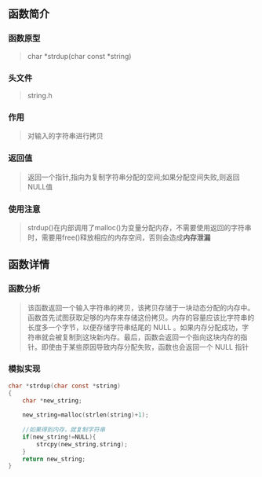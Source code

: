 ## 函数简介

### 函数原型

> char *strdup(char const *string)

### 头文件

> string.h

### 作用

> 对输入的字符串进行拷贝

### 返回值

> 返回一个指针,指向为复制字符串分配的空间;如果分配空间失败,则返回NULL值

### 使用注意

> strdup()在内部调用了malloc()为变量分配内存，不需要使用返回的字符串时，需要用free()释放相应的内存空间，否则会造成**内存泄漏**

## 函数详情

### 函数分析

> 该函数返回一个输入字符串的拷贝，该拷贝存储于一块动态分配的内存中。函数首先试图获取足够的内存来存储这份拷贝。内存的容量应该比字符串的长度多一个字节，以便存储字符串结尾的 NULL 。如果内存分配成功，字符串就会被复制到这块新内存。最后，函数会返回一个指向这块内存的指针。即使由于某些原因导致内存分配失败，函数也会返回一个 NULL 指针

### 模拟实现

```c
char *strdup(char const *string)
{
	char *new_string;
	
	new_string=malloc(strlen(string)+1);
	
	//如果得到内存，就复制字符串 
	if(new_string!=NULL){
		strcpy(new_string,string);
	}
	return new_string;
}
```

